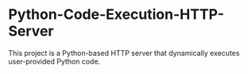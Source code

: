 # Python-Code-Execution-HTTP-Server
This project is a Python-based HTTP server that dynamically executes user-provided Python code.
